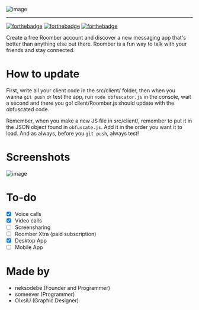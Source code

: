 ![image](https://media.discordapp.net/attachments/882659049399787591/910635241364947014/roomberfull2.png)

---

[![forthebadge](https://forthebadge.com/images/badges/made-with-javascript.svg)](https://forthebadge.com) [![forthebadge](https://forthebadge.com/images/badges/uses-css.svg)](https://forthebadge.com) [![forthebadge](https://forthebadge.com/images/badges/uses-html.svg)](https://forthebadge.com)

Create a free Roomber account and discover a new messaging app that's better than anything else out there. Roomber is a fun way to talk with your friends and stay connected.


# How to update

First, write all your client code in the src/client/ folder, then when you wanna `git push` or test the app, run `node obfuscator.js` in the console, wait a second and there you go! client/Roomber.js should update with the obfuscated code.

Remember, when you make a new JS file in src/client/, remember to put it in the JSON object found in `obfuscate.js`. Add it in the order you want it to load.
And as always, before you `git push`, always test!

# Screenshots

![image](https://cdn.discordapp.com/attachments/881974256949395517/914605147450134568/unknown.png)

# To-do

- [x] Voice calls
- [x] Video calls
- [ ] Screensharing
- [ ] Roomber Xtra (paid subscription)
- [x] Desktop App
- [ ] Mobile App

# Made by

- neksodebe (Founder and Programmer)
- someever (Programmer)
- OlxsiU (Graphic Designer)
